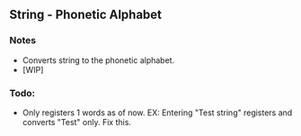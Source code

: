 ## String - Phonetic Alphabet

### Notes
* Converts string to the phonetic alphabet.
* [WIP]

### Todo:
* Only registers 1 words as of now. EX: Entering "Test string" registers and converts "Test" only. Fix this.